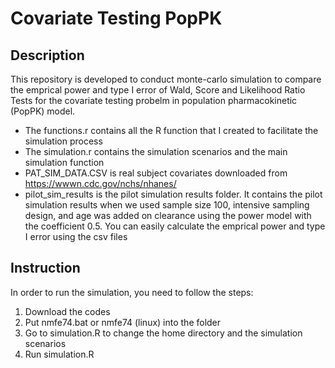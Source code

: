 # Covariate Testing PopPK

## Description 
This repository is developed to conduct monte-carlo simulation to compare the emprical power and type I error of Wald, Score and Likelihood Ratio Tests for the covariate testing probelm in population pharmacokinetic (PopPK) model.

- The functions.r contains all the R function that I created to facilitate the simulation process
- The simulation.r contains the simulation scenarios and the main simulation function
- PAT_SIM_DATA.CSV is real subject covariates downloaded from https://wwwn.cdc.gov/nchs/nhanes/
- pilot_sim_results is the pilot simulation results folder. It contains the pilot simulation results when we used sample size 100, intensive sampling design, and age was added on clearance using the power model with the coefficient 0.5. You can easily calculate the emprical power and type I error using the csv files


## Instruction
In order to run the simulation, you need to follow the steps:

1. Download the codes
2. Put nmfe74.bat or nmfe74 (linux) into the folder
3. Go to simulation.R to change the home directory and the simulation scenarios
4. Run simulation.R
 

